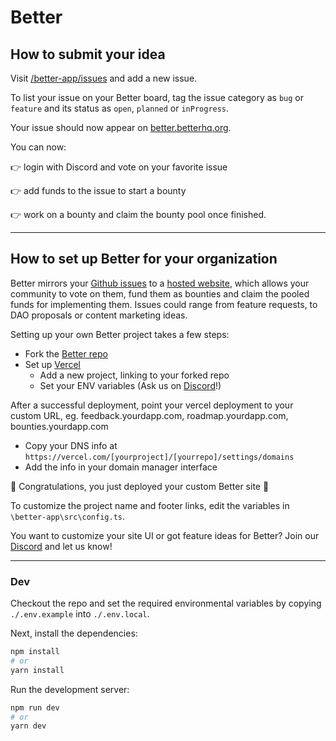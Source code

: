 # Better

## How to submit your idea

Visit [/better-app/issues](https://github.com/better-feedback/better-app/issues) and add a new issue.

To list your issue on your Better board, tag the issue category as `bug` or `feature` and its status as `open`, `planned` or `inProgress`.

Your issue should now appear on [better.betterhq.org](https://better.betterhq.org/).

You can now:

👉 login with Discord and vote on your favorite issue

👉 add funds to the issue to start a bounty

👉 work on a bounty and claim the bounty pool once finished.

---

## How to set up Better for your organization

Better mirrors your [Github issues](https://github.com/better-feedback/better-app/issues) to a [hosted website](https://better.betterhq.org/), which allows your community to vote on them, fund them as bounties and claim the pooled funds for implementing them. Issues could range from feature requests, to DAO proposals or content marketing ideas.

Setting up your own Better project takes a few steps:

- Fork the [Better repo](https://github.com/better-feedback/better-app)
- Set up [Vercel]([url](https://vercel.com/))
    - Add a new project, linking to your forked repo
     - Set your ENV variables (Ask us on [Discord](https://discord.com/invite/wwwwRFa6aj)!)

After a successful deployment, point your vercel deployment to your custom URL, eg. feedback.yourdapp.com, roadmap.yourdapp.com, bounties.yourdapp.com

- Copy your DNS info at `https://vercel.com/[yourproject]/[yourrepo]/settings/domains`
- Add the info in your domain manager interface

🎊 Congratulations, you just deployed your custom Better site 🎉

To customize the project name and footer links, edit the variables in `\better-app\src\config.ts`.

You want to customize your site UI or got feature ideas for Better? Join our [Discord](https://discord.com/invite/wwwwRFa6aj) and let us know!

---

### Dev

Checkout the repo and set the required environmental variables by copying `./.env.example` into `./.env.local`.

Next, install the dependencies:

```bash
npm install
# or
yarn install
```

Run the development server:

```bash
npm run dev
# or
yarn dev
```
